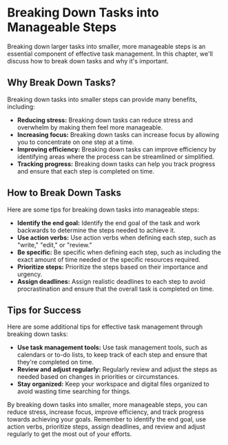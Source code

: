 # Breaking Down Tasks into Manageable Steps

Breaking down larger tasks into smaller, more manageable steps is an essential component of effective task management. In this chapter, we'll discuss how to break down tasks and why it's important.

Why Break Down Tasks?
---------------------

Breaking down tasks into smaller steps can provide many benefits, including:

* **Reducing stress:** Breaking down tasks can reduce stress and overwhelm by making them feel more manageable.
* **Increasing focus:** Breaking down tasks can increase focus by allowing you to concentrate on one step at a time.
* **Improving efficiency:** Breaking down tasks can improve efficiency by identifying areas where the process can be streamlined or simplified.
* **Tracking progress:** Breaking down tasks can help you track progress and ensure that each step is completed on time.

How to Break Down Tasks
-----------------------

Here are some tips for breaking down tasks into manageable steps:

* **Identify the end goal:** Identify the end goal of the task and work backwards to determine the steps needed to achieve it.
* **Use action verbs:** Use action verbs when defining each step, such as "write," "edit," or "review."
* **Be specific:** Be specific when defining each step, such as including the exact amount of time needed or the specific resources required.
* **Prioritize steps:** Prioritize the steps based on their importance and urgency.
* **Assign deadlines:** Assign realistic deadlines to each step to avoid procrastination and ensure that the overall task is completed on time.

Tips for Success
----------------

Here are some additional tips for effective task management through breaking down tasks:

* **Use task management tools:** Use task management tools, such as calendars or to-do lists, to keep track of each step and ensure that they're completed on time.
* **Review and adjust regularly:** Regularly review and adjust the steps as needed based on changes in priorities or circumstances.
* **Stay organized:** Keep your workspace and digital files organized to avoid wasting time searching for things.

By breaking down tasks into smaller, more manageable steps, you can reduce stress, increase focus, improve efficiency, and track progress towards achieving your goals. Remember to identify the end goal, use action verbs, prioritize steps, assign deadlines, and review and adjust regularly to get the most out of your efforts.
